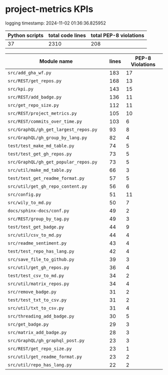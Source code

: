 # project-metrics KPIs

logging timestamp:
2024-11-02 01:36:36.825952

| Python scripts | total code lines | total PEP-8 violations |
| --- | --- | --- |
| 37| 2310 | 208 |

| Module name | lines | PEP-8 Violations |
| --- | --- | --- |
| `src/add_gha_wf.py                       ` |        183 |                   17 |
| `src/REST/get_repos.py                   ` |        168 |                   13 |
| `src/kpi.py                              ` |        143 |                   15 |
| `src/REST/add_badge.py                   ` |        136 |                   11 |
| `src/get_repo_size.py                    ` |        112 |                   11 |
| `src/REST/project_metrics.py             ` |        105 |                   10 |
| `src/REST/commits_over_time.py           ` |        103 |                    6 |
| `src/GraphQL/gh_get_largest_repos.py     ` |         93 |                    8 |
| `src/GraphQL/gh_group_by_lang.py         ` |         82 |                    4 |
| `test/test_make_md_table.py              ` |         74 |                    5 |
| `test/test_get_gh_repos.py               ` |         73 |                    5 |
| `src/GraphQL/gh_get_popular_repos.py     ` |         73 |                    5 |
| `src/util/make_md_table.py               ` |         66 |                    3 |
| `test/test_get_readme_format.py          ` |         57 |                    5 |
| `src/util/get_gh_repo_content.py         ` |         56 |                    6 |
| `src/config.py                           ` |         51 |                   11 |
| `src/wily_to_md.py                       ` |         50 |                    7 |
| `docs/sphinx-docs/conf.py                ` |         49 |                    2 |
| `src/REST/group_by_tag.py                ` |         49 |                    3 |
| `test/test_get_badge.py                  ` |         44 |                    9 |
| `src/util/csv_to_md.py                   ` |         44 |                    4 |
| `src/readme_sentiment.py                 ` |         43 |                    4 |
| `test/test_repo_has_lang.py              ` |         42 |                    4 |
| `src/save_file_to_github.py              ` |         39 |                    3 |
| `src/util/get_gh_repos.py                ` |         36 |                    4 |
| `test/test_csv_to_md.py                  ` |         34 |                    2 |
| `src/util/matrix_repos.py                ` |         34 |                    4 |
| `src/remove_badge.py                     ` |         31 |                    2 |
| `test/test_txt_to_csv.py                 ` |         31 |                    2 |
| `src/util/txt_to_csv.py                  ` |         31 |                    4 |
| `src/threading_add_badge.py              ` |         30 |                    5 |
| `src/get_badge.py                        ` |         29 |                    3 |
| `src/matrix_add_badge.py                 ` |         28 |                    3 |
| `src/GraphQL/gh_graphql_post.py          ` |         23 |                    3 |
| `src/REST/get_repo_size.py               ` |         23 |                    1 |
| `src/util/get_readme_format.py           ` |         23 |                    2 |
| `src/util/repo_has_lang.py               ` |         22 |                    2 |
